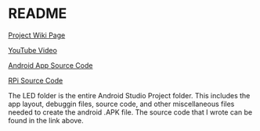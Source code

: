 # README #

[Project Wiki Page](https://bitbucket.org/theboredbros/source/wiki/Home)

[YouTube Video](https://www.youtube.com/watch?v=KHuwPriVj1I&t=19s)

[Android App Source Code](https://github.com/andrewStich/Electric-Longboard/tree/master/LED/app/src/main/java/com/boredbros/led)

[RPi Source Code](https://github.com/andrewStich/Electric-Longboard/tree/master/RPi%20Source)

The LED folder is the entire Android Studio Project folder. This includes the app layout, debuggin files, source code, and other miscellaneous files needed to create the android .APK file. The source code that I wrote can be found in the link above.
